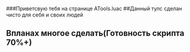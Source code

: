 ###Приветсвую тебя на странице ATools.luac
##Данный тулс сделан чисто для себя и своих людей
## Впланах многое сделать(Готовность скрипта 70%+)
